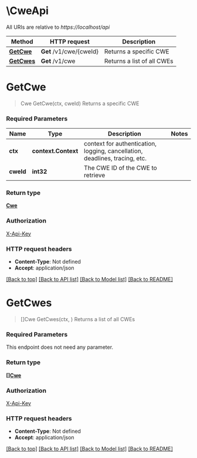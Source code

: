 # \CweApi

All URIs are relative to *https://localhost/api*

Method | HTTP request | Description
------------- | ------------- | -------------
[**GetCwe**](CweApi.md#GetCwe) | **Get** /v1/cwe/{cweId} | Returns a specific CWE
[**GetCwes**](CweApi.md#GetCwes) | **Get** /v1/cwe | Returns a list of all CWEs


# **GetCwe**
> Cwe GetCwe(ctx, cweId)
Returns a specific CWE



### Required Parameters

Name | Type | Description  | Notes
------------- | ------------- | ------------- | -------------
 **ctx** | **context.Context** | context for authentication, logging, cancellation, deadlines, tracing, etc.
  **cweId** | **int32**| The CWE ID of the CWE to retrieve | 

### Return type

[**Cwe**](Cwe.md)

### Authorization

[X-Api-Key](../README.md#X-Api-Key)

### HTTP request headers

 - **Content-Type**: Not defined
 - **Accept**: application/json

[[Back to top]](#) [[Back to API list]](../README.md#documentation-for-api-endpoints) [[Back to Model list]](../README.md#documentation-for-models) [[Back to README]](../README.md)

# **GetCwes**
> []Cwe GetCwes(ctx, )
Returns a list of all CWEs



### Required Parameters
This endpoint does not need any parameter.

### Return type

[**[]Cwe**](Cwe.md)

### Authorization

[X-Api-Key](../README.md#X-Api-Key)

### HTTP request headers

 - **Content-Type**: Not defined
 - **Accept**: application/json

[[Back to top]](#) [[Back to API list]](../README.md#documentation-for-api-endpoints) [[Back to Model list]](../README.md#documentation-for-models) [[Back to README]](../README.md)

